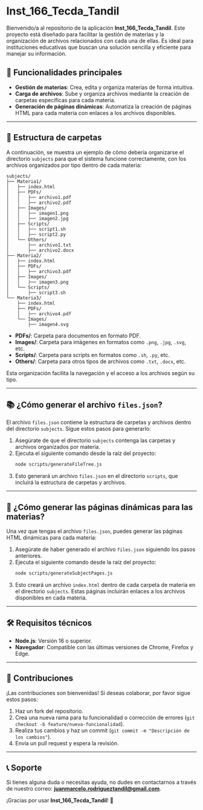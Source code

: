 # Inst_166_Tecda_Tandil

Bienvenido/a al repositorio de la aplicación **Inst_166_Tecda_Tandil**. Este proyecto está diseñado para facilitar la gestión de materias y la organización de archivos relacionados con cada una de ellas. Es ideal para instituciones educativas que buscan una solución sencilla y eficiente para manejar su información.

## 🚀 Funcionalidades principales

- **Gestión de materias**: Crea, edita y organiza materias de forma intuitiva.
- **Carga de archivos**: Sube y organiza archivos mediante la creación de carpetas específicas para cada materia.
- **Generación de páginas dinámicas**: Automatiza la creación de páginas HTML para cada materia con enlaces a los archivos disponibles.

---

## 📂 Estructura de carpetas

A continuación, se muestra un ejemplo de cómo debería organizarse el directorio `subjects` para que el sistema funcione correctamente, con los archivos organizados por tipo dentro de cada materia:

```
subjects/
├── Materia1/
│   ├── index.html
│   ├── PDFs/
│   │   ├── archivo1.pdf
│   │   ├── archivo2.pdf
│   ├── Images/
│   │   ├── imagen1.png
│   │   ├── imagen2.jpg
│   ├── Scripts/
│   │   ├── script1.sh
│   │   ├── script2.py
│   └── Others/
│       ├── archivo1.txt
│       ├── archivo2.docx
├── Materia2/
│   ├── index.html
│   ├── PDFs/
│   │   ├── archivo3.pdf
│   ├── Images/
│   │   ├── imagen3.png
│   └── Scripts/
│       ├── script3.sh
└── Materia3/
    ├── index.html
    ├── PDFs/
    │   ├── archivo4.pdf
    └── Images/
        ├── imagen4.svg
```

- **PDFs/**: Carpeta para documentos en formato PDF.
- **Images/**: Carpeta para imágenes en formatos como `.png`, `.jpg`, `.svg`, etc.
- **Scripts/**: Carpeta para scripts en formatos como `.sh`, `.py`, etc.
- **Others/**: Carpeta para otros tipos de archivos como `.txt`, `.docx`, etc.

Esta organización facilita la navegación y el acceso a los archivos según su tipo.

---

## 📚 ¿Cómo generar el archivo `files.json`?

El archivo `files.json` contiene la estructura de carpetas y archivos dentro del directorio `subjects`. Sigue estos pasos para generarlo:

1. Asegúrate de que el directorio `subjects` contenga las carpetas y archivos organizados por materia.
2. Ejecuta el siguiente comando desde la raíz del proyecto:
   ```bash
   node scripts/generateFileTree.js
   ```
3. Esto generará un archivo `files.json` en el directorio `scripts`, que incluirá la estructura de carpetas y archivos.

---

## 📂 ¿Cómo generar las páginas dinámicas para las materias?

Una vez que tengas el archivo `files.json`, puedes generar las páginas HTML dinámicas para cada materia:

1. Asegúrate de haber generado el archivo `files.json` siguiendo los pasos anteriores.
2. Ejecuta el siguiente comando desde la raíz del proyecto:
   ```bash
   node scripts/generateSubjectPages.js
   ```
3. Esto creará un archivo `index.html` dentro de cada carpeta de materia en el directorio `subjects`. Estas páginas incluirán enlaces a los archivos disponibles en cada materia.

---

## 🛠️ Requisitos técnicos

- **Node.js**: Versión 16 o superior.
- **Navegador**: Compatible con las últimas versiones de Chrome, Firefox y Edge.

---

## 🤝 Contribuciones

¡Las contribuciones son bienvenidas! Si deseas colaborar, por favor sigue estos pasos:

1. Haz un fork del repositorio.
2. Crea una nueva rama para tu funcionalidad o corrección de errores (`git checkout -b feature/nueva-funcionalidad`).
3. Realiza tus cambios y haz un commit (`git commit -m "Descripción de los cambios"`).
4. Envía un pull request y espera la revisión.

---

## 📞 Soporte

Si tienes alguna duda o necesitas ayuda, no dudes en contactarnos a través de nuestro correo: **juanmarcelo.rodrigueztandil@gmail.com**.

¡Gracias por usar **Inst_166_Tecda_Tandil**! 🎉
